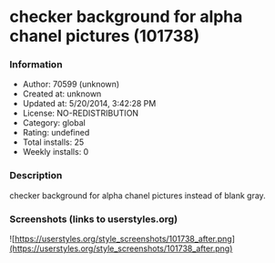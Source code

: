 # checker background for alpha chanel pictures (101738)

### Information
- Author: 70599 (unknown)
- Created at: unknown
- Updated at: 5/20/2014, 3:42:28 PM
- License: NO-REDISTRIBUTION
- Category: global
- Rating: undefined
- Total installs: 25
- Weekly installs: 0


### Description
checker background for alpha chanel pictures instead of blank gray.


### Screenshots (links to userstyles.org)
![https://userstyles.org/style_screenshots/101738_after.png](https://userstyles.org/style_screenshots/101738_after.png)


